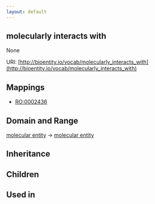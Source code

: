 ```yaml
---
layout: default
---
```


## molecularly interacts with


None

URI: [http://bioentity.io/vocab/molecularly_interacts_with](http://bioentity.io/vocab/molecularly_interacts_with)
## Mappings

 * [RO:0002436](http://purl.obolibrary.org/obo/RO_0002436)

## Domain and Range

[molecular entity](MolecularEntity.html) -> [molecular entity](MolecularEntity.html)

## Inheritance


## Children


## Used in

